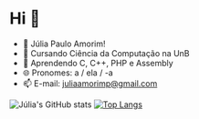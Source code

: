 # Hi 👋

- 🍊  Júlia Paulo Amorim!
- 🔭  Cursando Ciência da Computação na UnB
- 🌱  Aprendendo C, C++, PHP e Assembly
- 🌐  Pronomes: a / ela / -a
- 📫  E-mail: juliaamorimp@gmail.com

![Júlia's GitHub stats](https://github-readme-stats.vercel.app/api?username=diamondxorb&show_icons=true&theme=github_dark&rank_icon=github&include_all_commits=true&show=reviews)
[![Top Langs](https://github-readme-stats.vercel.app/api/top-langs/?username=diamondxorb&theme=github_dark&layout=donut)](https://github.com/diamondxorb/github-readme-stats)
